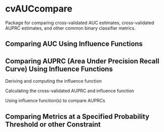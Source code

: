 # cvAUCcompare
Package for comparing cross-validated AUC estimates, cross-validated AUPRC estimates, and other common binary classifier metrics.

## Comparing AUC Using Influence Functions

## Comparing AUPRC (Area Under Precision Recall Curve) Using Influence Functions

Deriving and computing the influence function

Calculating the cross-validated AUPRC and influence function

Using influence function(s) to compare AUPRCs

## Comparing Metrics at a Specified Probability Threshold or other Constraint

